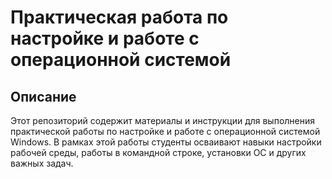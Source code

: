 # Практическая работа по настройке и работе с операционной системой

## Описание
Этот репозиторий содержит материалы и инструкции для выполнения практической работы по настройке и работе с операционной системой Windows. В рамках этой работы студенты осваивают навыки настройки рабочей среды, работы в командной строке, установки ОС и других важных задач.
